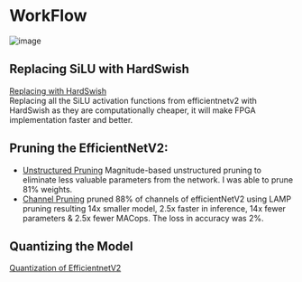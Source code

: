 # WorkFlow
![image](https://github.com/FPGA-Vision/FONAS/assets/50907565/34e55cc3-1da7-4116-a74d-e83dbb601806)


## Replacing SiLU with HardSwish
[Replacing with HardSwish](https://github.com/amitpant7/Replacing-Silu-in-efficientnetV2-with-Hard-Swish)  
    Replacing all the SiLU activation functions from efficientnetv2 with HardSwish as they are computationally cheaper, it will make FPGA implementation faster and better.

## Pruning the EfficientNetV2:
 - [Unstructured Pruning](https://github.com/amitpant7/Pruning_efficienet_v2.git)
        Magnitude-based unstructured pruning to eliminate less valuable parameters from the network. I was able to prune 81% weights.  
 - [Channel Pruning](https://github.com/amitpant7/Channel-Pruning-EfficientNetV2)
        pruned 88% of channels of efficientNetV2 using LAMP pruning resulting 14x smaller model, 2.5x faster in inference, 14x fewer parameters & 2.5x fewer MACops. The loss in accuracy was 2%.  


## Quantizing the Model
[Quantization of EfficientnetV2](https://github.com/amitpant7/Quantizing-Efficientnetv2-using-Vitis-AI-Pytorch.git)
